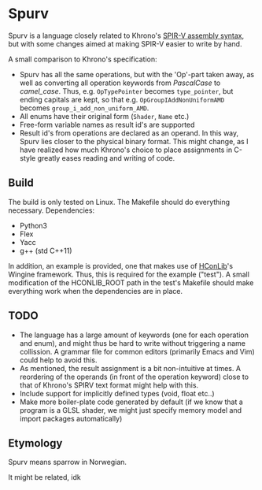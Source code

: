 # Spurv

Spurv is a language closely related to Khrono's [SPIR-V assembly syntax](https://github.com/KhronosGroup/SPIRV-Tools/blob/master/syntax.md), but with some changes aimed at making SPIR-V easier to write by hand.

A small comparison to Khrono's specification:
- Spurv has all the same operations, but with the 'Op'-part taken away, as well as converting all operation keywords from _PascalCase_ to _camel_case_. Thus, e.g. `OpTypePointer` becomes `type_pointer`, but ending capitals are kept, so that e.g. `OpGroupIAddNonUniformAMD` becomes `group_i_add_non_uniform_AMD`. 
- All enums have their original form (`Shader`, `Name` etc.)
- Free-form variable names as result id's are supported
- Result id's from operations are declared as an operand. In this way, Spurv lies closer to the physical binary format. This might change, as I have realized how much Khrono's choice to place assignments in C-style greatly eases reading and writing of code.

## Build

The build is only tested on Linux. The Makefile should do everything necessary. Dependencies:
- Python3
- Flex
- Yacc
- g++ (std C++11)

In addition, an example is provided, one that makes use of [HConLib](https://github.com/TheVaffel/HConLib)'s Wingine framework. Thus, this is required for the example ("test"). A small modification of the HCONLIB_ROOT path in the test's Makefile should make everything work when the dependencies are in place.

## TODO

- The language has a large amount of keywords (one for each operation and enum), and might thus be hard to write without triggering a name collission. A grammar file for common editors (primarily Emacs and Vim) could help to avoid this.
- As mentioned, the result assignment is a bit non-intuitive at times. A reordering of the operands (in front of the operation keyword) close to that of Khrono's SPIRV text format might help with this.
- Include support for implicitly defined types (void, float etc..)
- Make more boiler-plate code generated by default (if we know that a program is a GLSL shader, we might just specify memory model and import packages automatically)

## Etymology

Spurv means sparrow in Norwegian.

It might be related, idk